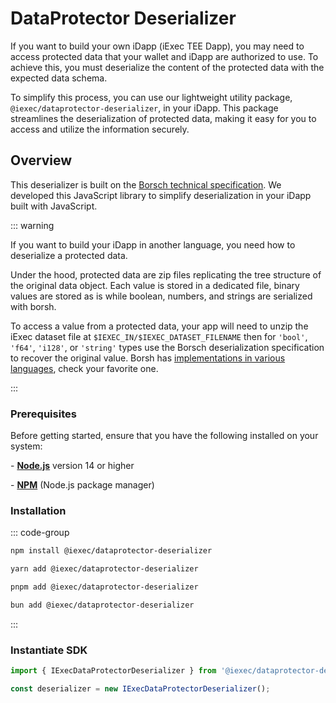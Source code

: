 # DataProtector Deserializer

If you want to build your own iDapp (iExec TEE Dapp), you may need to access
protected data that your wallet and iDapp are authorized to use. To achieve
this, you must deserialize the content of the protected data with the expected
data schema.

To simplify this process, you can use our lightweight utility package,
`@iexec/dataprotector-deserializer`, in your iDapp. This package streamlines the
deserialization of protected data, making it easy for you to access and utilize
the information securely.

## Overview

This deserializer is built on the
[Borsch technical specification](https://borsh.io/). We developed this JavaScript
library to simplify deserialization in your iDapp built with JavaScript.

::: warning

If you want to build your iDapp in another language, you need how to deserialize a protected data.

Under the hood, protected data are zip files replicating the tree structure of the original data object.
Each value is stored in a dedicated file, binary values are stored as is while boolean, numbers, and strings
are serialized with borsh.

To access a value from a protected data, your app will need to unzip the iExec dataset file at
`$IEXEC_IN/$IEXEC_DATASET_FILENAME` then for `'bool'`, `'f64'`, `'i128'`, or `'string'` types use the
Borsch deserialization specification to recover the original value.
Borsh has [implementations in various languages](https://github.com/near/borsh#implementations), check
your favorite one.

:::

### Prerequisites

Before getting started, ensure that you have the following installed on your
system:

\- [**Node.js**](https://nodejs.org/en/) version 14 or higher

\- [**NPM**](https://docs.npmjs.com/) (Node.js package manager)

### Installation

::: code-group

```sh [npm]
npm install @iexec/dataprotector-deserializer
```

```sh [yarn]
yarn add @iexec/dataprotector-deserializer
```

```sh [pnpm]
pnpm add @iexec/dataprotector-deserializer
```

```sh [bun]
bun add @iexec/dataprotector-deserializer
```

:::

### Instantiate SDK

```ts twoslash [NodeJS]
import { IExecDataProtectorDeserializer } from '@iexec/dataprotector-deserializer';

const deserializer = new IExecDataProtectorDeserializer();
```
